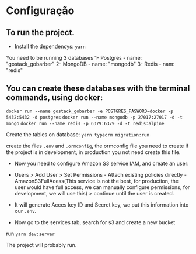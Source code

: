 # Configuração

## To run the project.

- Install the dependencys:
`yarn`

You need to be running 3 databases
1- Postgres - name: "gostack_gobarber"
2- MongoDB - name: "mongodb"
3- Redis - nam: "redis"

## You can create these databases with the terminal commands, using docker:
`docker run --name gostack_gobarber -e POSTGRES_PASWORD=docker -p 5432:5432 -d postgres`
`docker run --name mongodb -p 27017:27017 -d -t mongo`
`docker run --name redis -p 6379:6379 -d -t redis:alpine`

Create the tables on database:
`yarn typeorm migration:run`

create the files `.env` and `.ormconfig`, the ormconfig file you need to create if the project is in development, in production you not need create this file.

- Now you need to configure Amazon S3 service IAM, and create an user:
- Users > Add User > Set Permissions - Attach existing policies directly - AmazonS3FullAcess(This service is not the best, for production, the user would have full access, we can manually configure permissions, for development, we will use this) > continue until the user is created.

- It will generate Acces key ID and Secret key, we put this information into our `.env`.

- Now go to the services tab, search for s3 and create a new bucket

run `yarn dev:server`

The project will probably run.
